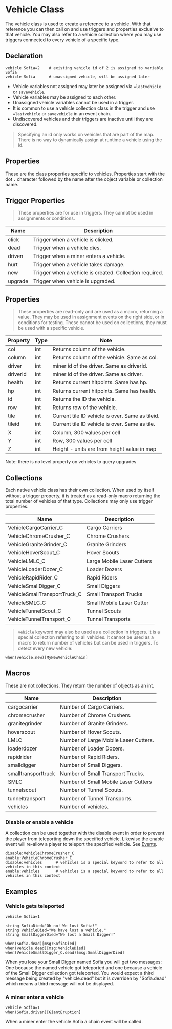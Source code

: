 # Vehicle Class
The vehicle class is used to create a reference to a vehicle. With that reference you can then call on and use triggers and properties exclusive to that vehicle. You may also refer to a vehicle collection where you may use triggers connected to every vehicle of a specific type.

## Declaration

```mms
vehicle Sofia=2    # existing vehicle id of 2 is assigned to variable Sofia
vehicle Sofia      # unassigned vehicle, will be assigned later
```

- Vehicle variables not assigned may later be assigned via `=lastvehicle` or `savevehicle`.
- Vehicle variables may be assigned to each other.
- Unassigned vehicle variables cannot be used in a trigger.
- It is common to use a vehicle collection class in the trigger and use `=lastvehicle` or `savevehicle` in an event chain.
- Undiscovered vehicles and their triggers are inactive until they are discovered.

>Specifying an id only works on vehicles that are part of the map. There is no way to dynamically assign at runtime a vehicle using the id.


## Properties
These are the class properties specific to vehicles.  Properties start with the dot `.` character followed by the name after the object variable or collection name.

## Trigger Properties
>These properties are for use in triggers. They cannot be used in assignments or conditions.

|Name|Description|
|---|---|
|click|Trigger when a vehicle is clicked.|
|dead|Trigger when a vehicle dies.|
|driven|Trigger when a miner enters a vehicle.|
|hurt|Trigger when a vehicle takes damage.|
|new|Trigger when a vehicle is created. Collection required.|
|upgrade|Trigger when vehicle is upgraded.|

## Properties
>These properties are read-only and are used as a macro, returning a value. They may be used in assignment events on the right side, or in conditions for testing. These cannot be used on collections, they must be used with a specific vehicle.

|Property|Type|Note|
|---|---|---|
|col|int|Returns column of the vehicle.|
|column|int|Returns column of the vehicle. Same as col.|
|driver|int|miner id of the driver. Same as driverid.|
|driverid|int|miner id of the driver. Same as driver.|
|health|int|Returns current hitpoints. Same has hp.|
|hp|int|Returns current hitpoints. Same has health.|
|id|int|Returns the ID the vehicle.|
|row|int|Returns row of the vehicle.|
|tile|int|Current tile ID vehicle is over. Same as tileid.|
|tileid|int|Current tile ID vehicle is over. Same as tile.|
|X|int|Column, 300 values per cell|
|Y|int|Row, 300 values per cell|
|Z|int|Height - units are from height value in map

Note: there is no level property on vehicles to query upgrades

## Collections
Each native vehicle class has their own collection. When used by itself without a trigger property, it is treated as a read-only macro returning the total number of vehicles of that type. Collections may only use trigger properties.

|Name|Description|
|---|---|
|VehicleCargoCarrier_C|Cargo Carriers|
|VehicleChromeCrusher_C|Chrome Crushers|
|VehicleGraniteGrinder_C|Granite Grinders|
|VehicleHoverScout_C|Hover Scouts|
|VehicleLMLC_C|Large Mobile Laser Cutters|
|VehicleLoaderDozer_C|Loader Dozers|
|VehicleRapidRider_C|Rapid Riders|
|VehicleSmallDigger_C|Small Diggers|
|VehicleSmallTransportTruck_C|Small Transport Trucks|
|VehicleSMLC_C|Small Mobile Laser Cutter|
|VehicleTunnelScout_C|Tunnel Scouts|
|VehicleTunnelTransport_C|Tunnel Transports|

> `vehicle` keyword may also be used as a collection in triggers.  It is a special collection referring to all vehicles. It cannot be used as a macro to return number of vehicles but can be used in triggers. To detect every new vehicle:
```msg
when(vehicle.new)[MyNewVehicleChain]
```


## Macros
These are not collections. They return the number of objects as an int.

|Name|Description|
|---|---|
|cargocarrier|Number of Cargo Carriers.|
|chromecrusher|Number of Chrome Crushers.|
|granitegrinder|Number of Granite Grinders.|
|hoverscout|Number of Hover Scouts.|
|LMLC|Number of Large Mobile Laser Cutters.|
|loaderdozer|Number of Loader Dozers.|
|rapidrider|Number of Rapid Riders.|
|smalldigger|Number of Small Diggers.|
|smalltransporttruck|Number of Small Transport Trucks.|
|SMLC|Number of Small Mobile Laser Cutters|
|tunnelscout|Number of Tunnel Scouts.|
|tunneltransport|Number of Tunnel Transports.|
|vehicles|Number of vehicles.|


### Disable or enable a vehicle
A collection can be used together with the disable event in order to prevent the player from teleporting down the specified vehicle. Likewise the enable event will re-allow a player to teleport the specified vehicle. See [Events](_pages/Events).

```mms
disable:VehicleChromeCrusher_C
enable:VehicleChromeCrusher_C
disable:vehicles      # vehicles is a special keyword to refer to all vehicles in this context
enable:vehicles       # vehicles is a special keyword to refer to all vehicles in this context
```


## Examples 
### Vehicle gets teleported 

```mms
vehicle Sofia=1
	
string SofiaDied="Oh no! We lost Sofia!"
string VehicleDied="We have lost a vehicle."
string SmallDiggerDied="We lost a Small Digger!"
	
when(Sofia.dead)[msg:SofiaDied]
when(vehicle.dead)[msg:VehicleDied]
when(VehicleSmallDigger_C.dead)[msg:SmallDiggerDied]
```

When you lose your Small Digger named Sofia you will get two messages: One because the named vehicle got teleported and one because a vehicle of the Small Digger collection got teleported. You would expect a third message being created by "vehicle.dead" but it is overriden by "Sofia.dead" which means a third message will not be displayed.

### A miner enter a vehicle 

```mms
vehicle Sofia=1
when(Sofia.driven)[GiantEruption]
```

When a miner enter the vehicle Sofia a chain event will be called. 